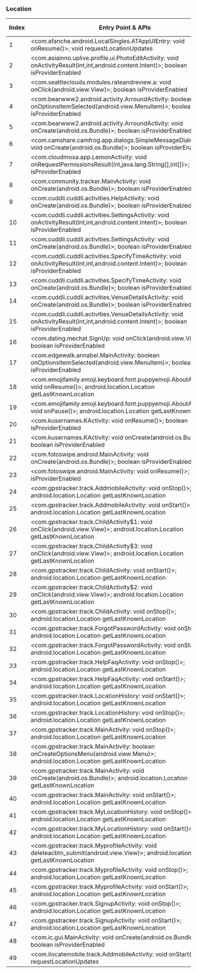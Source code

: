 ### Location
| Index | Entry Point & APIs | Screen shot | Resource id | Label |
| ------------- | ------------- | ------------- |-------------|-------------|
| 1 | <com.afanche.android.LocalSingles.ATAppUIEntry: void onResume()>; void requestLocationUpdates | ![](D:\COSMOS\output\py\Play_win8\Social\com.afanche.android.LocalSingles\com.afanche.android.LocalSingles.ATAppUIEntry.png) |  | F |
| 2 | <com.asiainno.uplive.profile.ui.PhotoEditActivity: void onActivityResult(int,int,android.content.Intent)>; boolean isProviderEnabled | ![](D:\COSMOS\output\py\Play_win8\Social\com.asiainno.uplive\com.asiainno.uplive.profile.ui.PhotoEditActivity.png) |  | F |
| 3 | <com.seattleclouds.modules.rateandreview.a: void onClick(android.view.View)>; boolean isProviderEnabled | ![](D:\COSMOS\output\py\Play_win8\Social\com.bayona.gettw\com.seattleclouds.modules.rateandreview.NewRateAndCommentActivity.png) |  | D |
| 4 | <com.bearwww2.android.activity.ArroundActivity: boolean onOptionsItemSelected(android.view.MenuItem)>; boolean isProviderEnabled | ![](D:\COSMOS\output\py\Play_win8\Social\com.bearwww2.android\com.bearwww2.android.activity.ArroundActivity.png) |  | T |
| 5 | <com.bearwww2.android.activity.ArroundActivity: void onCreate(android.os.Bundle)>; boolean isProviderEnabled | ![](D:\COSMOS\output\py\Play_win8\Social\com.bearwww2.android\com.bearwww2.android.activity.ArroundActivity.png) |  | T |
| 6 | <com.camshare.camfrog.app.dialogs.SimpleMessageDialogActivity: void onCreate(android.os.Bundle)>; boolean isProviderEnabled | ![](D:\COSMOS\output\py\Play_win8\Social\com.camshare.camfrog.android\com.camshare.camfrog.app.dialogs.SimpleMessageDialogActivity.png) |  | |
| 7 | <com.cloudmosa.app.LemonActivity: void onRequestPermissionsResult(int,java.lang.String[],int[])>; boolean isProviderEnabled | ![](D:\COSMOS\output\py\Play_win8\Social\com.cloudmosa.puffinFB\com.cloudmosa.app.LemonActivity.png) |  | F |
| 8 | <com.community.tracker.MainActivity: void onCreate(android.os.Bundle)>; boolean isProviderEnabled | ![](D:\COSMOS\output\py\Play_win8\Social\com.community.tracker\com.community.tracker.MainActivity.png) |  | T |
| 9 | <com.cuddli.cuddli.activities.HelpActivity: void onCreate(android.os.Bundle)>; boolean isProviderEnabled | ![](D:\COSMOS\output\py\Play_win8\Social\com.cuddli.cuddli\com.cuddli.cuddli.activities.HelpActivity.png) |  | F |
| 10 | <com.cuddli.cuddli.activities.SettingsActivity: void onActivityResult(int,int,android.content.Intent)>; boolean isProviderEnabled | ![](D:\COSMOS\output\py\Play_win8\Social\com.cuddli.cuddli\com.cuddli.cuddli.activities.SettingsActivity.png) |  | F |
| 11 | <com.cuddli.cuddli.activities.SettingsActivity: void onCreate(android.os.Bundle)>; boolean isProviderEnabled | ![](D:\COSMOS\output\py\Play_win8\Social\com.cuddli.cuddli\com.cuddli.cuddli.activities.SettingsActivity.png) |  | F |
| 12 | <com.cuddli.cuddli.activities.SpecifyTimeActivity: void onActivityResult(int,int,android.content.Intent)>; boolean isProviderEnabled | ![](D:\COSMOS\output\py\Play_win8\Social\com.cuddli.cuddli\com.cuddli.cuddli.activities.SpecifyTimeActivity.png) |  | F |
| 13 | <com.cuddli.cuddli.activities.SpecifyTimeActivity: void onCreate(android.os.Bundle)>; boolean isProviderEnabled | ![](D:\COSMOS\output\py\Play_win8\Social\com.cuddli.cuddli\com.cuddli.cuddli.activities.SpecifyTimeActivity.png) |  | F |
| 14 | <com.cuddli.cuddli.activities.VenueDetailsActivity: void onCreate(android.os.Bundle)>; boolean isProviderEnabled | ![](D:\COSMOS\output\py\Play_win8\Social\com.cuddli.cuddli\com.cuddli.cuddli.activities.VenueDetailsActivity.png) |  | F |
| 15 | <com.cuddli.cuddli.activities.VenueDetailsActivity: void onActivityResult(int,int,android.content.Intent)>; boolean isProviderEnabled | ![](D:\COSMOS\output\py\Play_win8\Social\com.cuddli.cuddli\com.cuddli.cuddli.activities.VenueDetailsActivity.png) |  | F |
| 16 | <com.dating.mechat.SignUp: void onClick(android.view.View)>; boolean isProviderEnabled | ![](D:\COSMOS\output\py\Play_win8\Social\com.dating.mechat\com.dating.mechat.SignUp.png) |  | F |
| 17 | <com.edgewalk.annabel.MainActivity: boolean onOptionsItemSelected(android.view.MenuItem)>; boolean isProviderEnabled | ![](D:\COSMOS\output\py\Play_win8\Social\com.edgewalk.annabel\com.edgewalk.annabel.MainActivity.png) |  | F |
| 18 | <com.emojifamily.emoji.keyboard.font.puppyemoji.AboutActivity: void onResume()>; android.location.Location getLastKnownLocation | ![](D:\COSMOS\output\py\Play_win8\Social\com.emojifamily.emoji.keyboard.font.puppyemoji\com.emojifamily.emoji.keyboard.font.puppyemoji.AboutActivity.png) |  | F |
| 19 | <com.emojifamily.emoji.keyboard.font.puppyemoji.AboutActivity: void onPause()>; android.location.Location getLastKnownLocation | ![](D:\COSMOS\output\py\Play_win8\Social\com.emojifamily.emoji.keyboard.font.puppyemoji\com.emojifamily.emoji.keyboard.font.puppyemoji.AboutActivity.png) |  | F |
| 20 | <com.kusernames.KActivity: void onResume()>; boolean isProviderEnabled | ![](D:\COSMOS\output\py\Play_win8\Social\com.find.kusernames\com.kusernames.KActivity.png) |  | D |
| 21 | <com.kusernames.KActivity: void onCreate(android.os.Bundle)>; boolean isProviderEnabled | ![](D:\COSMOS\output\py\Play_win8\Social\com.find.kusernames\com.kusernames.KActivity.png) |  | D |
| 22 | <com.fotoswipe.android.MainActivity: void onCreate(android.os.Bundle)>; boolean isProviderEnabled | ![](D:\COSMOS\output\py\Play_win8\Social\com.fotoswipe.android\com.fotoswipe.android.MainActivity.png) |  | F |
| 23 | <com.fotoswipe.android.MainActivity: void onResume()>; boolean isProviderEnabled | ![](D:\COSMOS\output\py\Play_win8\Social\com.fotoswipe.android\com.fotoswipe.android.MainActivity.png) |  | F |
| 24 | <com.gpstracker.track.AddmobileActivity: void onStop()>; android.location.Location getLastKnownLocation | ![](D:\COSMOS\output\py\Play_win8\Social\com.gpstracker.track\com.gpstracker.track.AddmobileActivity.png) |  | T |
| 25 | <com.gpstracker.track.AddmobileActivity: void onStart()>; android.location.Location getLastKnownLocation | ![](D:\COSMOS\output\py\Play_win8\Social\com.gpstracker.track\com.gpstracker.track.AddmobileActivity.png) |  | T |
| 26 | <com.gpstracker.track.ChildActivity$1: void onClick(android.view.View)>; android.location.Location getLastKnownLocation | ![](D:\COSMOS\output\py\Play_win8\Social\com.gpstracker.track\com.gpstracker.track.ChildActivity.png) |  | |
| 27 | <com.gpstracker.track.ChildActivity$3: void onClick(android.view.View)>; android.location.Location getLastKnownLocation | ![](D:\COSMOS\output\py\Play_win8\Social\com.gpstracker.track\com.gpstracker.track.ChildActivity.png) |  | |
| 28 | <com.gpstracker.track.ChildActivity: void onStart()>; android.location.Location getLastKnownLocation | ![](D:\COSMOS\output\py\Play_win8\Social\com.gpstracker.track\com.gpstracker.track.ChildActivity.png) |  | |
| 29 | <com.gpstracker.track.ChildActivity$2: void onClick(android.view.View)>; android.location.Location getLastKnownLocation | ![](D:\COSMOS\output\py\Play_win8\Social\com.gpstracker.track\com.gpstracker.track.ChildActivity.png) |  | |
| 30 | <com.gpstracker.track.ChildActivity: void onStop()>; android.location.Location getLastKnownLocation | ![](D:\COSMOS\output\py\Play_win8\Social\com.gpstracker.track\com.gpstracker.track.ChildActivity.png) |  | |
| 31 | <com.gpstracker.track.ForgotPasswordActivity: void onStop()>; android.location.Location getLastKnownLocation | ![](D:\COSMOS\output\py\Play_win8\Social\com.gpstracker.track\com.gpstracker.track.ForgotPasswordActivity.png) |  | T |
| 32 | <com.gpstracker.track.ForgotPasswordActivity: void onStart()>; android.location.Location getLastKnownLocation | ![](D:\COSMOS\output\py\Play_win8\Social\com.gpstracker.track\com.gpstracker.track.ForgotPasswordActivity.png) |  | T |
| 33 | <com.gpstracker.track.HelpFaqActivity: void onStop()>; android.location.Location getLastKnownLocation | ![](D:\COSMOS\output\py\Play_win8\Social\com.gpstracker.track\com.gpstracker.track.HelpFaqActivity.png) |  | T |
| 34 | <com.gpstracker.track.HelpFaqActivity: void onStart()>; android.location.Location getLastKnownLocation | ![](D:\COSMOS\output\py\Play_win8\Social\com.gpstracker.track\com.gpstracker.track.HelpFaqActivity.png) |  | T |
| 35 | <com.gpstracker.track.LocationHistory: void onStart()>; android.location.Location getLastKnownLocation | ![](D:\COSMOS\output\py\Play_win8\Social\com.gpstracker.track\com.gpstracker.track.LocationHistory.png) |  | T |
| 36 | <com.gpstracker.track.LocationHistory: void onStop()>; android.location.Location getLastKnownLocation | ![](D:\COSMOS\output\py\Play_win8\Social\com.gpstracker.track\com.gpstracker.track.LocationHistory.png) |  | T |
| 37 | <com.gpstracker.track.MainActivity: void onStop()>; android.location.Location getLastKnownLocation | ![](D:\COSMOS\output\py\Play_win8\Social\com.gpstracker.track\com.gpstracker.track.MainActivity.png) |  | T |
| 38 | <com.gpstracker.track.MainActivity: boolean onCreateOptionsMenu(android.view.Menu)>; android.location.Location getLastKnownLocation | ![](D:\COSMOS\output\py\Play_win8\Social\com.gpstracker.track\com.gpstracker.track.MainActivity.png) |  | T |
| 39 | <com.gpstracker.track.MainActivity: void onCreate(android.os.Bundle)>; android.location.Location getLastKnownLocation | ![](D:\COSMOS\output\py\Play_win8\Social\com.gpstracker.track\com.gpstracker.track.MainActivity.png) |  | T |
| 40 | <com.gpstracker.track.MainActivity: void onStart()>; android.location.Location getLastKnownLocation | ![](D:\COSMOS\output\py\Play_win8\Social\com.gpstracker.track\com.gpstracker.track.MainActivity.png) |  | T |
| 41 | <com.gpstracker.track.MyLocationHistory: void onStop()>; android.location.Location getLastKnownLocation | ![](D:\COSMOS\output\py\Play_win8\Social\com.gpstracker.track\com.gpstracker.track.MyLocationHistory.png) |  | T |
| 42 | <com.gpstracker.track.MyLocationHistory: void onStart()>; android.location.Location getLastKnownLocation | ![](D:\COSMOS\output\py\Play_win8\Social\com.gpstracker.track\com.gpstracker.track.MyLocationHistory.png) |  | T |
| 43 | <com.gpstracker.track.MyprofileActivity: void deleteacbtn_submit(android.view.View)>; android.location.Location getLastKnownLocation | ![](D:\COSMOS\output\py\Play_win8\Social\com.gpstracker.track\com.gpstracker.track.MyprofileActivity.png) |  | T |
| 44 | <com.gpstracker.track.MyprofileActivity: void onStop()>; android.location.Location getLastKnownLocation | ![](D:\COSMOS\output\py\Play_win8\Social\com.gpstracker.track\com.gpstracker.track.MyprofileActivity.png) |  | T |
| 45 | <com.gpstracker.track.MyprofileActivity: void onStart()>; android.location.Location getLastKnownLocation | ![](D:\COSMOS\output\py\Play_win8\Social\com.gpstracker.track\com.gpstracker.track.MyprofileActivity.png) |  | T |
| 46 | <com.gpstracker.track.SignupActivity: void onStop()>; android.location.Location getLastKnownLocation | ![](D:\COSMOS\output\py\Play_win8\Social\com.gpstracker.track\com.gpstracker.track.SignupActivity.png) |  | T |
| 47 | <com.gpstracker.track.SignupActivity: void onStart()>; android.location.Location getLastKnownLocation | ![](D:\COSMOS\output\py\Play_win8\Social\com.gpstracker.track\com.gpstracker.track.SignupActivity.png) |  | T |
| 48 | <com.ic.gui.MainActivity: void onCreate(android.os.Bundle)>; boolean isProviderEnabled | ![](D:\COSMOS\output\py\Play_win8\Social\com.ic\com.ic.gui.MainActivity.png) |  | T |
| 49 | <com.ilocatemobile.track.AddmobileActivity: void onStart()>; void requestLocationUpdates | ![](D:\COSMOS\output\py\Play_win8\Social\com.ilocatemobile.track\com.ilocatemobile.track.AddmobileActivity.png) |  | T |
